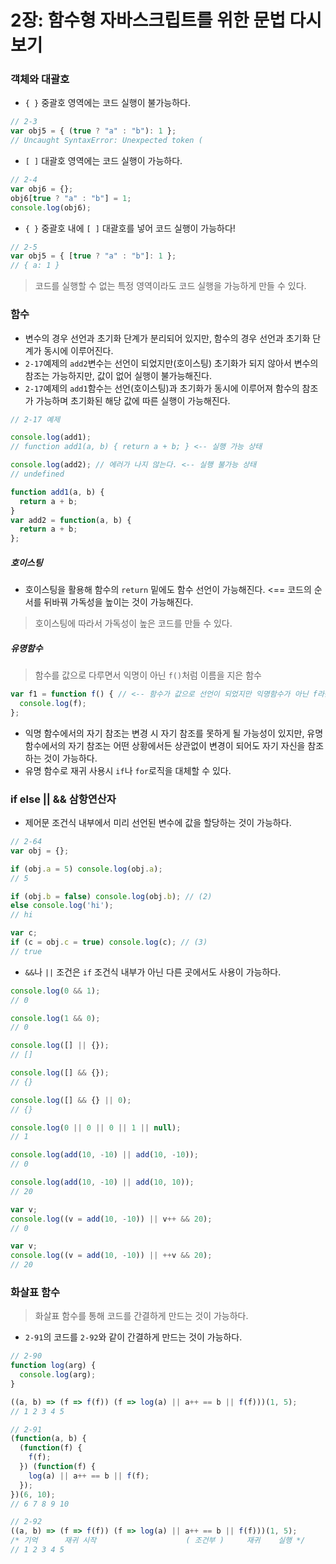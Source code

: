 # 2장: 함수형  자바스크립트를 위한 문법 다시 보기

### 객체와 대괄호

- `{ }` 중괄호 영역에는 코드 실행이 불가능하다.
```javascript
// 2-3
var obj5 = { (true ? "a" : "b"): 1 };
// Uncaught SyntaxError: Unexpected token (
```
- `[ ]` 대괄호 영역에는 코드 실행이 가능하다.
```javascript
// 2-4
var obj6 = {};
obj6[true ? "a" : "b"] = 1;
console.log(obj6);
```
- `{ }` 중괄호 내에 `[ ]` 대괄호를 넣어 코드 실행이 가능하다!
```javascript
// 2-5
var obj5 = { [true ? "a" : "b"]: 1 };
// { a: 1 }
```

> 코드를 실행할 수 없는 특정 영역이라도 코드 실행을 가능하게 만들 수 있다.

### 함수

- 변수의 경우 선언과 초기화 단계가 분리되어 있지만, 함수의 경우 선언과 초기화 단계가 동시에 이루어진다.
- `2-17`예제의 `add2`변수는 선언이 되었지만(호이스팅) 초기화가 되지 않아서 변수의 참조는 가능하지만, 값이 없어 실행이 불가능해진다.
- `2-17`예제의 `add1`함수는 선언(호이스팅)과 초기화가 동시에 이루어져 함수의 참조가 가능하며 초기화된 해당 값에 따른 실행이 가능해진다.
```javascript
// 2-17 예제

console.log(add1);
// function add1(a, b) { return a + b; } <-- 실행 가능 상태

console.log(add2); // 에러가 나지 않는다. <-- 실행 불가능 상태
// undefined

function add1(a, b) {
  return a + b;
}
var add2 = function(a, b) {
  return a + b;
};
```

##### 호이스팅

- 호이스팅을 활용해 함수의 `return` 밑에도 함수 선언이 가능해진다. <== 코드의 순서를 뒤바꿔 가독성을 높이는 것이 가능해진다.

> 호이스팅에 따라서 가독성이 높은 코드를 만들 수 있다.

##### 유명함수

> 함수를 값으로 다루면서 익명이 아닌 `f()`처럼 이름을 지은 함수

```javascript
var f1 = function f() { // <-- 함수가 값으로 선언이 되었지만 익명함수가 아닌 f라는 이름이 달려있다.
  console.log(f);
};
```

- 익명 함수에서의 자기 참조는 변경 시 자기 참조를 못하게 될 가능성이 있지만, 유명 함수에서의 자기 참조는 어떤 상황에서든 상관없이 변경이 되어도 자기 자신을 참조하는 것이 가능하다.
- 유명 함수로 재귀 사용시 `if`나 `for`로직을 대체할 수 있다.


### if else || && 삼항연산자

- 제어문 조건식 내부에서 미리 선언된 변수에 값을 할당하는 것이 가능하다.
```javascript
// 2-64
var obj = {};

if (obj.a = 5) console.log(obj.a);
// 5

if (obj.b = false) console.log(obj.b); // (2)
else console.log('hi');
// hi

var c;
if (c = obj.c = true) console.log(c); // (3)
// true
```

- `&&`나 `||` 조건은 `if` 조건식 내부가 아닌 다른 곳에서도 사용이 가능하다.
```javascript
console.log(0 && 1);
// 0

console.log(1 && 0);
// 0

console.log([] || {});
// []

console.log([] && {});
// {}

console.log([] && {} || 0);
// {}

console.log(0 || 0 || 0 || 1 || null);
// 1

console.log(add(10, -10) || add(10, -10));
// 0

console.log(add(10, -10) || add(10, 10));
// 20

var v;
console.log((v = add(10, -10)) || v++ && 20);
// 0

var v;
console.log((v = add(10, -10)) || ++v && 20);
// 20
```


### 화살표 함수

> 화살표 함수를 통해 코드를 간결하게 만드는 것이 가능하다.

- `2-91`의 코드를 `2-92`와 같이 간결하게 만드는 것이 가능하다.
```javascript
// 2-90
function log(arg) {
  console.log(arg);
}

((a, b) => (f => f(f)) (f => log(a) || a++ == b || f(f)))(1, 5);
// 1 2 3 4 5
```

```javascript
// 2-91
(function(a, b) {
  (function(f) {
    f(f);
  }) (function(f) {
    log(a) || a++ == b || f(f);
  });
})(6, 10);
// 6 7 8 9 10
```

```javascript
// 2-92
((a, b) => (f => f(f)) (f => log(a) || a++ == b || f(f)))(1, 5);
/* 기억      재귀 시작                    ( 조건부 )     재귀    실행 */
// 1 2 3 4 5
```

